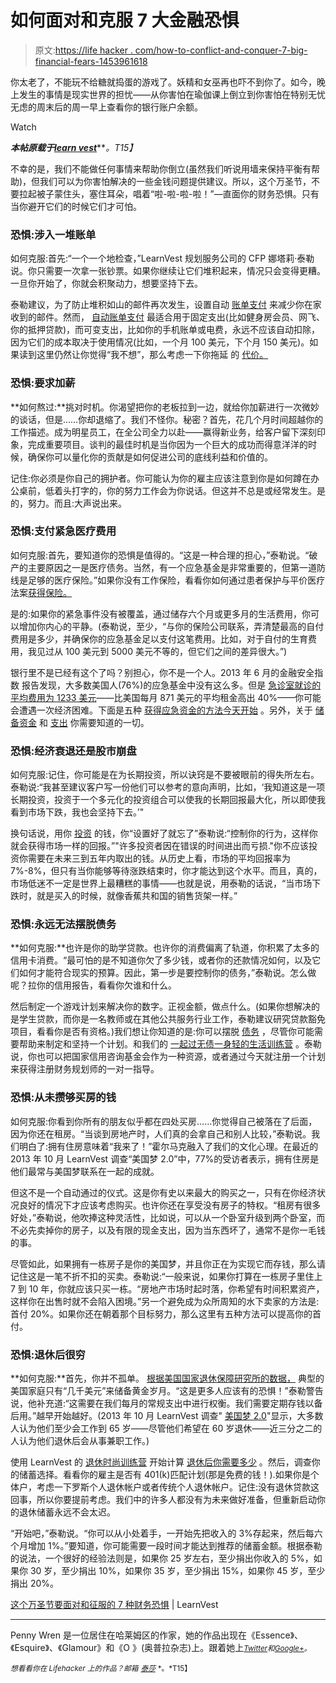 # 如何面对和克服 7 大金融恐惧

> 原文:[https://life hacker . com/how-to-conflict-and-conquer-7-big-financial-fears-1453961618](https://lifehacker.com/how-to-confront-and-conquer-7-big-financial-fears-1453961618)

你太老了，不能玩不给糖就捣蛋的游戏了。妖精和女巫再也吓不到你了。如今，晚上发生的事情是现实世界的担忧——从你害怕在瑜伽课上倒立到你害怕在特别无忧无虑的周末后的周一早上查看你的银行账户余额。

Watch

***本帖原载于***[***learn vest***](http://www.learnvest.com/2013/10/7-financial-fears-to-confront-and-conquer-this-halloween/)***。*T15】**

不幸的是，我们不能做任何事情来帮助你倒立(虽然我们听说用墙来保持平衡有帮助)，但我们可以为你害怕解决的一些金钱问题提供建议。所以，这个万圣节，不要拉起被子蒙住头，塞住耳朵，唱着“啦-啦-啦-啦！”—直面你的财务恐惧。只有当你避开它们的时候它们才可怕。

### 恐惧:涉入一堆账单

如何克服:首先:“一个一个地检查，”LearnVest 规划服务公司的 CFP 娜塔莉·泰勒说。你只需要一次拿一张钞票。如果你继续让它们堆积起来，情况只会变得更糟。一旦你开始了，你就会积聚动力，想要坚持下去。

泰勒建议，为了防止堆积如山的邮件再次发生，设置自动 [账单支付](https://lifehacker.com/how-to-stop-worrying-and-start-saving-time-and-money-wi-5533965) 来减少你在家收到的邮件。然而， [自动账单支付](http://www.learnvest.com/knowledge-center/to-pay-bills-online-here-is-what-you-need-to-know/) 最适合用于固定支出(比如健身房会员、网飞、你的抵押贷款)，而可变支出，比如你的手机账单或电费，永远不应该自动扣除，因为它们的成本取决于使用情况(比如，一个月 100 美元，下个月 150 美元)。如果读到这里仍然让你觉得“我不想”，那么考虑一下你拖延 的 [代价。](http://www.learnvest.com/2010/08/when-we-waste-time-we-waste-money-how-much-does-procrastination-cost/)

### **恐惧:要求加薪**

**如何熬过:**挑对时机。你渴望把你的老板拉到一边，就给你加薪进行一次微妙的谈话，但是……你却退缩了。我们不怪你。秘密？首先，花几个月时间超越你的工作描述。成为明星员工，在全公司全力以赴——赢得新业务，给客户留下深刻印象，完成重要项目。谈判的最佳时机是当你因为一个巨大的成功而得意洋洋的时候，确保你可以量化你的贡献是如何促进公司的底线利益和价值的。

记住:你必须是你自己的拥护者。你可能认为你的雇主应该注意到你是如何蹲在办公桌前，低着头打字的，你的努力工作会为你说话。但这并不总是或经常发生。是的，努力。而且:大声说出来。

### **恐惧:支付紧急医疗费用**

如何克服:首先，要知道你的恐惧是值得的。“这是一种合理的担心，”泰勒说。“破产的主要原因之一是医疗债务。当然，有一个应急基金是非常重要的，但第一道防线是足够的医疗保险。”如果你没有工作保险，看看你如何通过患者保护与平价医疗法案[获得保险。](http://www.learnvest.com/2013/10/obamacare-exchanges-what-you-need-to-know/)

是的:如果你的紧急事件没有被覆盖，通过储存六个月或更多月的生活费用，你可以增加你内心的平静。(泰勒说，至少，“与你的保险公司联系，弄清楚最高的自付费用是多少，并确保你的应急基金足以支付这笔费用。比如，对于自付的生育费用，我见过从 100 美元到 5000 美元不等的，但它们之间的差异很大。”)

银行里不是已经有这个了吗？别担心，你不是一个人。2013 年 6 月的金融安全指数 报告发现，大多数美国人(76%)的应急基金中没有这么多。但是 [急诊室就诊的平均费用为 1233 美元](http://www.washingtonpost.com/blogs/wonkblog/wp/2013/03/02/an-average-er-visit-costs-more-than-an-average-months-rent/)——比美国每月 871 美元的平均租金高出 40%——你可能会遭遇一次经济困难。下面是五种 [获得应急资金的方法今天开始](http://www.learnvest.com/knowledge-center/5-ways-to-start-an-emergency-fund/) 。另外，关于 [储备资金](http://www.learnvest.com/2010/01/emergency-fund-101/) 和 [支出](http://www.learnvest.com/knowledge-center/so-what-really-counts-as-a-financial-emergency/) 你需要知道的一切。

### 恐惧:经济衰退还是股市崩盘

如何克服:记住，你可能是在为长期投资，所以诀窍是不要被眼前的得失所左右。泰勒说:“我甚至建议客户写一份他们可以参考的意向声明，比如，‘我知道这是一项长期投资，投资于一个多元化的投资组合可以使我的长期回报最大化，所以即使我看到市场下跌，我也会坚持下去。’"

换句话说，用你 [投资](https://lifehacker.com/how-can-i-get-started-investing-in-the-stock-market-1376782232) 的钱，你“设置好了就忘了”泰勒说:“控制你的行为，这样你就会获得市场一样的回报。”"许多投资者因在错误的时间进出而亏损."你不应该投资你需要在未来三到五年内取出的钱。从历史上看，市场的平均回报率为 7%-8%，但只有当你能够等待涨跌结束时，你才能达到这个水平。而且，真的，市场低迷不一定是世界上最糟糕的事情——也就是说，用泰勒的话说，“当市场下跌时，就是买入的时候，就像香蕉共和国的销售货架一样。”

### 恐惧:永远无法摆脱债务

**如何克服:**也许是你的助学贷款。也许你的消费偏离了轨道，你积累了太多的信用卡消费。“最可怕的是不知道你欠了多少钱，或者你的还款情况如何，以及它们如何才能符合现实的预算。因此，第一步是要控制你的债务，”泰勒说。怎么做呢？拉你的信用报告，看看你欠谁和什么。

然后制定一个游戏计划来解决你的数字。正视金额，做点什么。(如果你想解决的是学生贷款，而你是一名教师或在其他公共服务行业工作，泰勒建议研究贷款豁免项目，看看你是否有资格。)我们想让你知道的是:你可以摆脱 [债务](https://lifehacker.com/how-to-pay-off-your-debt-using-the-stack-method-576070292) ，尽管你可能需要帮助来制定和坚持一个计划。和我们的 [一起过无债一身轻的生活训练营](http://www.learnvest.com/how-lv-works/bootcamps/get-out-of-debt/) 。泰勒说，你也可以把国家信用咨询基金会作为一种资源，或者通过今天就注册一个计划来获得注册财务规划师的一对一指导。

### **恐惧:从未攒够买房的钱**

如何克服:你看到你所有的朋友似乎都在四处买房……你觉得自己被落在了后面，因为你还在租房。“当谈到房地产时，人们真的会拿自己和别人比较，”泰勒说。我们明白了:拥有住房意味着“我来了！”霍尔马克融入了我们的文化心理。在最近的 2013 年 10 月 LearnVest 调查“美国梦 2.0”中，77%的受访者表示，拥有住房是他们最常与美国梦联系在一起的成就。

但这不是一个自动通过的仪式。这是你有史以来最大的购买之一，只有在你经济状况良好的情况下才应该考虑购买。也许你还在享受没有房子的特权。“租房有很多好处，”泰勒说，他吹捧这种灵活性，比如说，可以从一个卧室升级到两个卧室，而不必先卖掉你的房子，以及有限的现金支出，因为当东西坏了，通常不是你一毛钱的事。

尽管如此，如果拥有一栋房子是你的美国梦，并且你正在为实现它而存钱，那么请记住这是一笔不折不扣的买卖。泰勒说:“一般来说，如果你打算在一栋房子里住上 7 到 10 年，你就应该只买一栋。“房地产市场时起时落，你希望有时间积累资产，这样你在出售时就不会陷入困境。”另一个避免成为众所周知的水下卖家的方法是:首付 20%。如果你还在朝着那个目标努力，那么这里有五种方法可以提高你的首付。

### 恐惧:退休后很穷

**如何克服:**首先，你并不孤单。 [根据美国国家退休保障研究所的数据，](http://www.usatoday.com/story/money/personalfinance/2013/07/01/retirement-savings-shortfall-crisis-catch-u0p/2464119/) 典型的美国家庭只有“几千美元”来储备黄金岁月。“这是更多人应该有的恐惧！”泰勒警告说，他补充道:“这需要在我们每月的常规支出中进行权衡。我们需要定期存钱以备后用。”越早开始越好。(2013 年 10 月 LearnVest 调查" [美国梦 2.0](http://learnvest.cachefly.net/wp-content/uploads/2013/10/Chase_LV_AmericanDream.pdf)"显示，大多数人认为他们至少会工作到 65 岁——尽管他们希望在 60 岁退休——近三分之二的人认为他们退休后会从事兼职工作。)

使用 LearnVest 的 [退休时尚训练营](http://www.learnvest.com/how-lv-works/bootcamps/retiring-in-style/) 开始计算 [退休后你需要多少](https://lifehacker.com/how-much-you-should-save-for-retirement-based-on-139-y-1054697169) 。然后，调查你的储蓄选择。看看你的雇主是否有 401(k)匹配计划(那是免费的钱！).如果你是个体户，考虑一下罗斯个人退休帐户或者传统个人退休帐户。记住:没有退休贷款这回事，所以你要提前考虑。我们中的许多人都没有为未来做好准备，但重新启动你的退休储蓄永远不会太迟。

“开始吧，”泰勒说。“你可以从小处着手，一开始先把收入的 3%存起来，然后每六个月增加 1%。”要知道，你可能需要一段时间才能达到推荐的储蓄金额。根据泰勒的说法，一个很好的经验法则是，如果你 25 岁左右，至少捐出你收入的 5%，如果你 30 岁，至少捐出 10%，如果你 35 岁，至少捐出 15%，如果你 45 岁，至少捐出 20%。

[这个万圣节要面对和征服的 7 种财务恐惧](http://www.learnvest.com/2013/10/7-financial-fears-to-confront-and-conquer-this-halloween/) | LearnVest

* * *

Penny Wren 是一位居住在哈莱姆区的作家，她的作品出现在《Essence》、《Esquire》、《Glamour》和《O 》(奥普拉杂志)上。跟着她上[<small>*Twitter*</small>](https://twitter.com/pennywrenn)<small>*和*</small>[<small>*Google+*</small>](https://plus.google.com/101988180297287857420/posts)<small>*。*</small>

<small>*想看看你在 Lifehacker 上的作品？邮箱*</small> [<small>*泰莎*</small>](https://mail.google.com/mail/?view=cm&fs=1&tf=1&to=tessa@lifehacker.com) <small>*。*T15】</small>